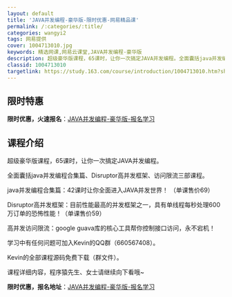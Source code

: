 ```yaml
---
layout: default
title: 'JAVA并发编程-豪华版-限时优惠-网易精品课'
permalink: /:categories/:title/
categories: wangyi2
tags: 网易提供
cover: 1004713010.jpg
keywords: 精选网课,网易云课堂,JAVA并发编程-豪华版
description: 超级豪华版课程，65课时，让你一次搞定JAVA并发编程。全面囊括java并发编程合集篇、Disruptor高并发框架、访
classid: 1004713010
targetlink: https://study.163.com/course/introduction/1004713010.htm?share=1&shareId=1025206652&utm_campaign=share&utm_medium=iphoneShare&utm_source=&utm_u=1025206652
---
```


## 限时特惠

**限时优惠，火速报名**：[JAVA并发编程-豪华版-报名学习](https://study.163.com/course/introduction/1004713010.htm?share=1&shareId=1025206652&utm_campaign=share&utm_medium=iphoneShare&utm_source=&utm_u=1025206652)

## 课程介绍

超级豪华版课程，65课时，让你一次搞定JAVA并发编程。

全面囊括java并发编程合集篇、Disruptor高并发框架、访问限流三部课程。

java并发编程合集篇：42课时让你全面进入JAVA并发世界！ （单课售价69）

Disruptor高并发框架：目前性能最高的并发框架之一，具有单线程每秒处理600万订单的恐怖性能！（单课售价59）

高并发访问限流：google guava库的核心工具帮你控制接口访问，永不宕机！

学习中有任何问题可加入Kevin的QQ群（660567408）。

Kevin的全部课程源码免费下载（群文件）。



课程详细内容，程序猿先生、女士请继续向下看哦~

**限时优惠，报名地址**：[JAVA并发编程-豪华版-报名学习](https://study.163.com/course/introduction/1004713010.htm?share=1&shareId=1025206652&utm_campaign=share&utm_medium=iphoneShare&utm_source=&utm_u=1025206652)

